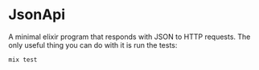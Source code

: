 # JsonApi

A minimal elixir program that responds with JSON to HTTP requests.
The only useful thing you can do with it is run the tests:

```
mix test
```
